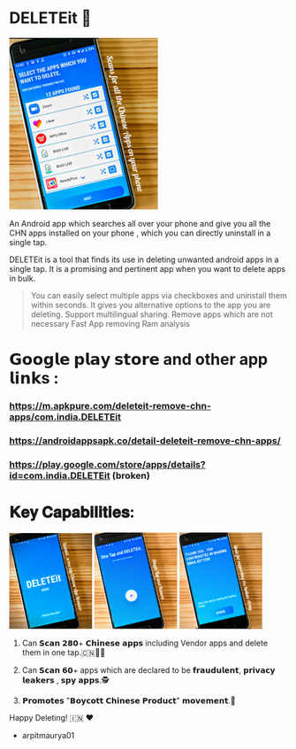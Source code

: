 # DELETEit 📱

![alt text](https://github.com/ArpitMaurya01/DELETEit/blob/master/Screenshot/screenshot.png)


An Android app which searches all over your phone and give you all the CHN apps installed on your phone , which you can directly uninstall in a single tap.

DELETEit is a tool that finds its use in deleting unwanted android apps in a single tap.
It is a promising and pertinent app when you want to delete apps in bulk.

>You can easily select multiple apps via checkboxes and uninstall them within seconds.
>It gives you alternative options to the app you are deleting.
>Support multilingual sharing.
>Remove apps which are not necessary
>Fast App removing
>Ram analysis


# 𝗚𝗼𝗼𝗴𝗹𝗲 𝗽𝗹𝗮𝘆 𝘀𝘁𝗼𝗿𝗲 and other app 𝗹𝗶𝗻𝗸s :

### https://m.apkpure.com/deleteit-remove-chn-apps/com.india.DELETEit
### https://androidappsapk.co/detail-deleteit-remove-chn-apps/
### https://play.google.com/store/apps/details?id=com.india.DELETEit (broken)


# 𝐊𝐞𝐲 𝐂𝐚𝐩𝐚𝐛𝐢𝐥𝐢𝐭𝐢𝐞𝐬:


<p float="left">
  <img src="https://github.com/ArpitMaurya01/DELETEit/blob/master/Screenshot/Screenshot_20200614-130027_3.png" width="150" />
  <img src="https://github.com/ArpitMaurya01/DELETEit/blob/master/Screenshot/Screenshot_20200614-130100_3.png" width="150" /> 
  <img src="https://github.com/ArpitMaurya01/DELETEit/blob/master/Screenshot/Screenshot_20200614-131048_2.png" width="150" />
</p>

1. Can 𝗦𝗰𝗮𝗻 𝟮𝟴𝟬+ 𝗖𝗵𝗶𝗻𝗲𝘀𝗲 𝗮𝗽𝗽𝘀 including Vendor apps and delete them in one tap.🇨🇳🙅🔥

2. Can 𝗦𝗰𝗮𝗻 𝟲𝟬+ apps which are declared to be 𝗳𝗿𝗮𝘂𝗱𝘂𝗹𝗲𝗻𝘁, 𝗽𝗿𝗶𝘃𝗮𝗰𝘆 𝗹𝗲𝗮𝗸𝗲𝗿𝘀 , 𝘀𝗽𝘆 𝗮𝗽𝗽𝘀.🕵️

3. 𝗣𝗿𝗼𝗺𝗼𝘁𝗲𝘀 "𝗕𝗼𝘆𝗰𝗼𝘁𝘁 𝗖𝗵𝗶𝗻𝗲𝘀𝗲 𝗣𝗿𝗼𝗱𝘂𝗰𝘁" 𝗺𝗼𝘃𝗲𝗺𝗲𝗻𝘁.🚫

Happy Deleting!  🇮🇳 ♥
- arpitmaurya01
